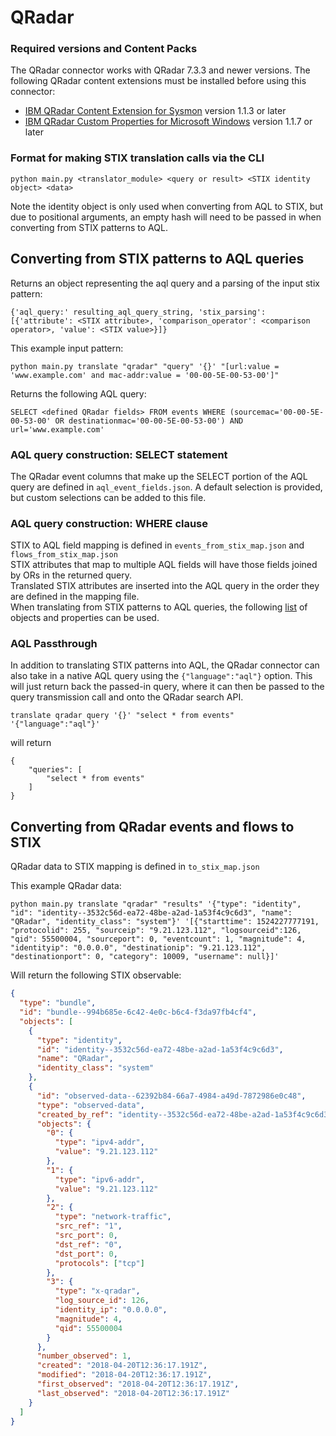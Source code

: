 # QRadar

### Required versions and Content Packs

The QRadar connector works with QRadar 7.3.3 and newer versions. The following QRadar content extensions must be installed before using this connector:

* [IBM QRadar Content Extension for Sysmon](https://exchange.xforce.ibmcloud.com/hub/extension/e41e758e2ab5786173438cd09219a9d0) version 1.1.3 or later
* [IBM QRadar Custom Properties for Microsoft Windows](https://exchange.xforce.ibmcloud.com/hub/extension/IBMQRadar:MicrosoftWindowsCustomProperties) version 1.1.7 or later

### Format for making STIX translation calls via the CLI

`python main.py <translator_module> <query or result> <STIX identity object> <data>`

Note the identity object is only used when converting from AQL to STIX, but due to positional arguments, an empty hash will need to be passed in when converting from STIX patterns to AQL.

## Converting from STIX patterns to AQL queries

Returns an object representing the aql query and a parsing of the input stix pattern:

`{'aql_query:' resulting_aql_query_string, 'stix_parsing': [{'attribute': <STIX attribute>, 'comparison_operator': <comparison operator>, 'value': <STIX value>}]}`

This example input pattern:

`python main.py translate "qradar" "query" '{}' "[url:value = 'www.example.com' and mac-addr:value = '00-00-5E-00-53-00']"`

Returns the following AQL query:

`SELECT <defined QRadar fields> FROM events WHERE (sourcemac='00-00-5E-00-53-00' OR destinationmac='00-00-5E-00-53-00') AND url='www.example.com'`


### AQL query construction: SELECT statement

The QRadar event columns that make up the SELECT portion of the AQL query are defined in `aql_event_fields.json`. A default selection is provided, but custom selections can be added to this file.

### AQL query construction: WHERE clause

STIX to AQL field mapping is defined in `events_from_stix_map.json` and `flows_from_stix_map.json`<br/>
STIX attributes that map to multiple AQL fields will have those fields joined by ORs in the returned query. <br/>
Translated STIX attributes are inserted into the AQL query in the order they are defined in the mapping file. <br/>
When translating from STIX patterns to AQL queries, the following [list](../../adapter-guide/connectors/qradar_supported_stix.md) of objects and properties can be used.

### AQL Passthrough

In addition to translating STIX patterns into AQL, the QRadar connector can also take in a native AQL query using the `{"language":"aql"}` option. This will just return back the passed-in query, where it can then be passed to the query transmission call and onto the QRadar search API.

`translate qradar query '{}' "select * from events" '{"language":"aql"}'`

will return

```
{
    "queries": [
        "select * from events"
    ]
}
```

## Converting from QRadar events and flows to STIX

QRadar data to STIX mapping is defined in `to_stix_map.json`

This example QRadar data:

`python main.py translate "qradar" "results" '{"type": "identity", "id": "identity--3532c56d-ea72-48be-a2ad-1a53f4c9c6d3", "name": "QRadar", "identity_class": "system"}' '[{"starttime": 1524227777191, "protocolid": 255, "sourceip": "9.21.123.112", "logsourceid":126, "qid": 55500004, "sourceport": 0, "eventcount": 1, "magnitude": 4, "identityip": "0.0.0.0", "destinationip": "9.21.123.112", "destinationport": 0, "category": 10009, "username": null}]'`

Will return the following STIX observable:

```json
{
  "type": "bundle",
  "id": "bundle--994b685e-6c42-4e0c-b6c4-f3da97fb4cf4",
  "objects": [
    {
      "type": "identity",
      "id": "identity--3532c56d-ea72-48be-a2ad-1a53f4c9c6d3",
      "name": "QRadar",
      "identity_class": "system"
    },
    {
      "id": "observed-data--62392b84-66a7-4984-a49d-7872986e0c48",
      "type": "observed-data",
      "created_by_ref": "identity--3532c56d-ea72-48be-a2ad-1a53f4c9c6d3",
      "objects": {
        "0": {
          "type": "ipv4-addr",
          "value": "9.21.123.112"
        },
        "1": {
          "type": "ipv6-addr",
          "value": "9.21.123.112"
        },
        "2": {
          "type": "network-traffic",
          "src_ref": "1",
          "src_port": 0,
          "dst_ref": "0",
          "dst_port": 0,
          "protocols": ["tcp"]
        },
        "3": {
          "type": "x-qradar",
          "log_source_id": 126,
          "identity_ip": "0.0.0.0",
          "magnitude": 4,
          "qid": 55500004
        }
      },
      "number_observed": 1,
      "created": "2018-04-20T12:36:17.191Z",
      "modified": "2018-04-20T12:36:17.191Z",
      "first_observed": "2018-04-20T12:36:17.191Z",
      "last_observed": "2018-04-20T12:36:17.191Z"
    }
  ]
}
```
